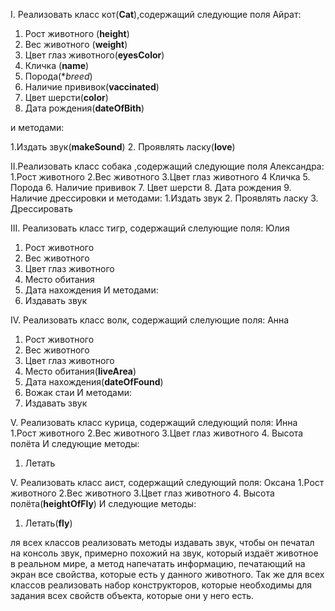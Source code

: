 I. Реализовать класс кот(**Cat**),содержащий следующие поля Айрат:
1. Рост животного (**height**)
2. Вес животного (**weight**)
3. Цвет глаз животного(**eyesColor**)
4. Кличка (**name**)
5. Порода(**breed*)
6. Наличие прививок(**vaccinated**)
7. Цвет шерсти(**color**)
8. Дата рождения(**dateOfBith**)


и методами:


1.Издать звук(**makeSound**)
2. Проявлять ласку(**love**)


II.Реализовать класс собака ,содержащий следующие поля Александра:
1.Рост животного
2.Вес животного
3.Цвет глаз животного
4 Кличка
5. Порода
6. Наличие прививок
7. Цвет шерсти
8. Дата рождения
9. Наличие дрессировки
и методами:
1.Издать звук
2. Проявлять ласку
3. Дрессировать


III. Реализовать класс тигр, содержащий слелующие поля: Юлия
1. Рост животного
2. Вес животного
3. Цвет глаз животного
4. Место обитания
5. Дата нахождения
И методами:
1. Издавать звук


IV. Реализовать класс волк, содержащий слелующие поля: Анна
1. Рост животного
2. Вес животного
3. Цвет глаз животного
4. Место обитания(**liveArea**)
5. Дата нахождения(**dateOfFound**)
6. Вожак стаи
И методами:
1. Издавать звук


V. Реализовать класс курица, содержащий следующий поля: Инна
1.Рост животного
2.Вес животного
3.Цвет глаз животного
4. Высота полёта
И следующие методы:
1. Летать


V. Реализовать класс аист, содержащий следующий поля: Оксана
1.Рост животного
2.Вес животного
3.Цвет глаз животного
4. Высота полёта(**heightOfFly**)
И следующие методы:
1. Летать(**fly**)

ля всех классов реализовать методы издавать звук, чтобы он печатал на консоль звук, примерно похожий на звук, который издаёт животное в реальном мире, а метод напечатать информацию, печатающий на экран все свойства, которые есть у данного животного. Так же для всех классов реализовать набор конструкторов, которые необходимы для задания всех свойств объекта, которые они у него есть.



